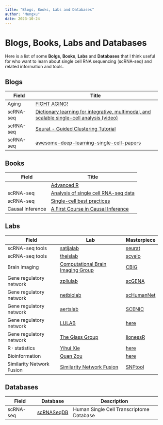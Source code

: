 ```yaml
---
title: "Blogs, Books, Labs and Databases"
author: "Mengxu"
date: 2023-10-24
---
```


<!--more-->
# Blogs, Books, Labs and Databases

Here is a list of some **Bolgs**, **Books**, **Labs** and **Databases** that I think useful for who want to learn about single cell RNA sequencing (scRNA-seq) and related information and tools.

## Blogs
| Field | Title |
| -- | -- |
| Aging | [FIGHT AGING!](https://www.fightaging.org/) |
| scRNA-seq | [Dictionary learning for integrative, multimodal, and scalable single-cell analysis (video)](https://www.youtube.com/watch?v=AHl5V-9dMOI) |
| scRNA-seq | [Seurat - Guided Clustering Tutorial](https://satijalab.org/seurat/articles/pbmc3k_tutorial.html) |
| scRNA-seq | [awesome-deep-learning-single-cell-papers](https://github.com/OmicsML/awesome-deep-learning-single-cell-papers) |

## Books
| Field | Title |
| -- | -- |
| | [Advanced R](https://adv-r.hadley.nz/index.html) |
| scRNA-seq | [Analysis of single cell RNA-seq data](https://www.singlecellcourse.org/index.html) |
| scRNA-seq | [Single-cell best practices](www.sc-best-practices.org) |
| Causal Inference | [A First Course in Causal Inference](https://arxiv.org/abs/2305.18793) |

## Labs
| Field | Lab | Masterpiece |
| -- | -- | -- |
| scRNA-seq tools | [satijalab](https://satijalab.org/) | [seurat](https://github.com/satijalab/seurat)  |
| scRNA-seq tools | [theislab](https://github.com/theislab) | [scvelo](https://github.com/theislab/scvelo)  |
| Brain Imaging | [Computational Brain Imaging Group](https://sites.google.com/view/yeolab) | [CBIG](https://github.com/ThomasYeoLab/CBIG) |
| Gene regulatory network | [zpliulab](https://github.com/zpliulab) | [scGENA](https://github.com/zpliulab/scGENA) |
| Gene regulatory network | [netbiolab](https://github.com/zpliulab) | [scHumanNet](https://github.com/netbiolab/scHumanNet) |
| Gene regulatory network | [aertslab](https://github.com/zpliulab) | [SCENIC](https://github.com/aertslab/SCENIC) |
| Gene regulatory network | [LULAB](https://lusystemsbio.northeastern.edu/) | [here](https://lusystemsbio.northeastern.edu/publications/) |
| Gene regulatory network | [The Glass Group](https://sites.google.com/a/channing.harvard.edu/kimberlyglass/home) | [lionessR](https://github.com/kuijjerlab/lionessR) |
| R · statistics | [Yihui Xie](https://yihui.org/) | [here](https://yihui.org/en/vitae/) |
| Bioinformation | [Quan Zou](http://lab.malab.cn/~zq/) | [here](http://lab.malab.cn/~zq/) |
| Similarity Network Fusion | [Similarity Network Fusion](http://compbio.cs.toronto.edu/SNF/SNF/Software.html/) | [SNFtool](https://rdrr.io/cran/SNFtool/man/SNF.html/) |

## Databases
| Field | Database | Description |
| -- | -- | -- |
| scRNA-seq | [scRNASeqDB](https://bioinfo.uth.edu/scrnaseqdb/) | Human Single Cell Transcriptome Database  |
